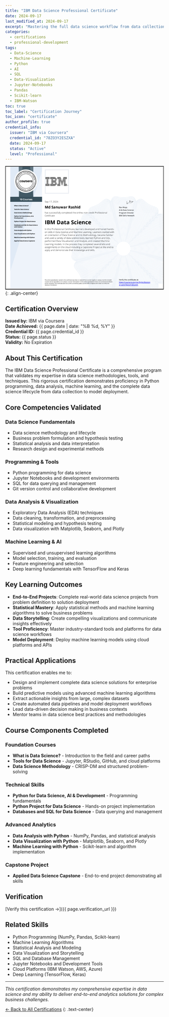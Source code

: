 ```yaml
---
title: "IBM Data Science Professional Certificate"
date: 2024-09-17
last_modified_at: 2024-09-17
excerpt: "Mastering the full data science workflow from data collection to machine learning deployment. This comprehensive IBM Professional Certificate program provided hands-on experience with Python, SQL, data visualization, and machine learning algorithms to solve real-world business problems."
categories:
  - certifications
  - professional-development
tags:
  - Data-Science
  - Machine-Learning
  - Python
  - AI
  - SQL
  - Data-Visualization
  - Jupyter-Notebooks
  - Pandas
  - Scikit-learn
  - IBM-Watson
toc: true
toc_label: "Certification Journey"
toc_icon: "certificate"
author_profile: true
credential_info:
  issuer: "IBM via Coursera"
  credential_id: "78ZO3Y2ESZXA"
  date: 2024-09-17
  status: "Active"
  level: "Professional"
---
```


![IBM Data Science Certificate](/assets/certificates/ibm-data-science-certificate.jpg)
{: .align-center}


## Certification Overview

**Issued by:** IBM via Coursera  
**Date Achieved:** {{ page.date | date: "%B %d, %Y" }}  
**Credential ID:** {{ page.credential_id }}  
**Status:** {{ page.status }}  
**Validity:** No Expiration

## About This Certification

The IBM Data Science Professional Certificate is a comprehensive program that validates my expertise in data science methodologies, tools, and techniques. This rigorous certification demonstrates proficiency in Python programming, data analysis, machine learning, and the complete data science lifecycle from data collection to model deployment.

## Core Competencies Validated

### Data Science Fundamentals
- Data science methodology and lifecycle
- Business problem formulation and hypothesis testing
- Statistical analysis and data interpretation
- Research design and experimental methods

### Programming & Tools
- Python programming for data science
- Jupyter Notebooks and development environments
- SQL for data querying and management
- Git version control and collaborative development

### Data Analysis & Visualization
- Exploratory Data Analysis (EDA) techniques
- Data cleaning, transformation, and preprocessing
- Statistical modeling and hypothesis testing
- Data visualization with Matplotlib, Seaborn, and Plotly

### Machine Learning & AI
- Supervised and unsupervised learning algorithms
- Model selection, training, and evaluation
- Feature engineering and selection
- Deep learning fundamentals with TensorFlow and Keras

## Key Learning Outcomes

- **End-to-End Projects**: Complete real-world data science projects from problem definition to solution deployment
- **Statistical Mastery**: Apply statistical methods and machine learning algorithms to solve business problems
- **Data Storytelling**: Create compelling visualizations and communicate insights effectively
- **Tool Proficiency**: Master industry-standard tools and platforms for data science workflows
- **Model Deployment**: Deploy machine learning models using cloud platforms and APIs

## Practical Applications

This certification enables me to:
- Design and implement complete data science solutions for enterprise problems
- Build predictive models using advanced machine learning algorithms
- Extract actionable insights from large, complex datasets
- Create automated data pipelines and model deployment workflows
- Lead data-driven decision making in business contexts
- Mentor teams in data science best practices and methodologies

## Course Components Completed

### Foundation Courses
- **What is Data Science?** - Introduction to the field and career paths
- **Tools for Data Science** - Jupyter, RStudio, GitHub, and cloud platforms
- **Data Science Methodology** - CRISP-DM and structured problem-solving

### Technical Skills
- **Python for Data Science, AI & Development** - Programming fundamentals
- **Python Project for Data Science** - Hands-on project implementation
- **Databases and SQL for Data Science** - Data querying and management

### Advanced Analytics
- **Data Analysis with Python** - NumPy, Pandas, and statistical analysis
- **Data Visualization with Python** - Matplotlib, Seaborn, and Plotly
- **Machine Learning with Python** - Scikit-learn and algorithm implementation

### Capstone Project
- **Applied Data Science Capstone** - End-to-end project demonstrating all skills

## Verification

[Verify this certification →]({{ page.verification_url }})

## Related Skills

- Python Programming (NumPy, Pandas, Scikit-learn)
- Machine Learning Algorithms
- Statistical Analysis and Modeling
- Data Visualization and Storytelling
- SQL and Database Management
- Jupyter Notebooks and Development Tools
- Cloud Platforms (IBM Watson, AWS, Azure)
- Deep Learning (TensorFlow, Keras)

---

*This certification demonstrates my comprehensive expertise in data science and my ability to deliver end-to-end analytics solutions for complex business challenges.*

[← Back to All Certifications](/certifications/)
{: .text-center}